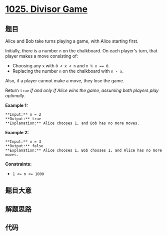 # [1025. Divisor Game](https://leetcode.com/problems/divisor-game)

## 题目

Alice and Bob take turns playing a game, with Alice starting first.

Initially, there is a number `n` on the chalkboard. On each player's turn,
that player makes a move consisting of:

  * Choosing any `x` with `0 < x < n` and `n % x == 0`.
  * Replacing the number `n` on the chalkboard with `n - x`.

Also, if a player cannot make a move, they lose the game.

Return `true` _if and only if Alice wins the game, assuming both players play
optimally_.



**Example 1:**

    
    
    **Input:** n = 2
    **Output:** true
    **Explanation:** Alice chooses 1, and Bob has no more moves.
    

**Example 2:**

    
    
    **Input:** n = 3
    **Output:** false
    **Explanation:** Alice chooses 1, Bob chooses 1, and Alice has no more moves.
    



**Constraints:**

  * `1 <= n <= 1000`


## 题目大意

## 解题思路

## 代码

```javascript

```
